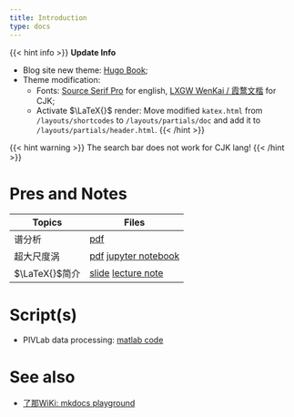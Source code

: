 ```yaml
---
title: Introduction
type: docs
---
```


{{< hint info >}}
**Update Info**  

- Blog site new theme: [Hugo Book](https://themes.gohugo.io/themes/hugo-book/);
- Theme modification: 
    - Fonts: [Source Serif Pro](https://fonts.adobe.com/fonts/source-serif) for english, [LXGW WenKai / 霞鹜文楷](https://github.com/lxgw/LxgwWenKai) for CJK;
    - Activate $\LaTeX{}$ render: Move modified `katex.html` from `/layouts/shortcodes` to `/layouts/partials/doc` and add it to `/layouts/partials/header.html`.
{{< /hint >}}

{{< hint warning >}}
The search bar does not work for CJK lang!
{{< /hint >}}

# Pres and Notes

|Topics|Files|
|-----|----|
|谱分析|[pdf](./SpectrumAnalysis.pdf)|
|超大尺度涡|[pdf](./超大尺度涡.pdf) [jupyter notebook](./预乘谱讨论.pdf)|
|$\LaTeX{}$简介|[slide](./LaTeX简介.pdf) [lecture note](./noteLaTeX简介.pdf)|

# Script(s)
- PIVLab data processing: [matlab code](./PIVlab.m)

# See also
- [了那WiKi: mkdocs playground](https://l-n1988.github.io/open-channel/)


